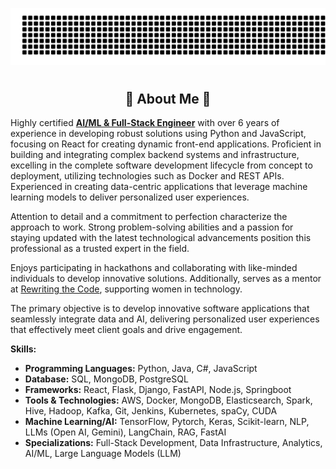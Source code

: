 ![gitartwork](gitartwork.svg)
# <h2 align="center"> 💫  About Me  💫 </h3>

Highly certified **<u>AI/ML & Full-Stack Engineer</u>** with over 6 years of experience in developing robust solutions using Python and JavaScript, focusing on React for creating dynamic front-end applications. Proficient in building and integrating complex backend systems and infrastructure, excelling in the complete software development lifecycle from concept to deployment, utilizing technologies such as Docker and REST APIs. Experienced in creating data-centric applications that leverage machine learning models to deliver personalized user experiences.

Attention to detail and a commitment to perfection characterize the approach to work. Strong problem-solving abilities and a passion for staying updated with the latest technological advancements position this professional as a trusted expert in the field.

Enjoys participating in hackathons and collaborating with like-minded individuals to develop innovative solutions. Additionally, serves as a mentor at [Rewriting the Code](https://rewritingthecode.org), supporting women in technology.

The primary objective is to develop innovative software applications that seamlessly integrate data and AI, delivering personalized user experiences that effectively meet client goals and drive engagement.

**Skills:**
- **Programming Languages:** Python, Java, C#, JavaScript
- **Database:** SQL, MongoDB, PostgreSQL
- **Frameworks:** React, Flask, Django, FastAPI, Node.js, Springboot
- **Tools & Technologies:** AWS, Docker, MongoDB, Elasticsearch, Spark, Hive, Hadoop, Kafka, Git, Jenkins, Kubernetes, spaCy, CUDA
- **Machine Learning/AI:** TensorFlow, Pytorch, Keras, Scikit-learn, NLP, LLMs (Open AI, Gemini), LangChain, RAG, FastAI 
- **Specializations:** Full-Stack Development, Data Infrastructure, Analytics, AI/ML, Large Language Models (LLM)

